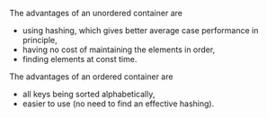 The advantages of an unordered container are
- using hashing, which gives better average case performance in principle,
- having no cost of maintaining the elements in order,
- finding elements at const time.

The advantages of an ordered container are
- all keys being sorted alphabetically,
- easier to use (no need to find an effective hashing).
